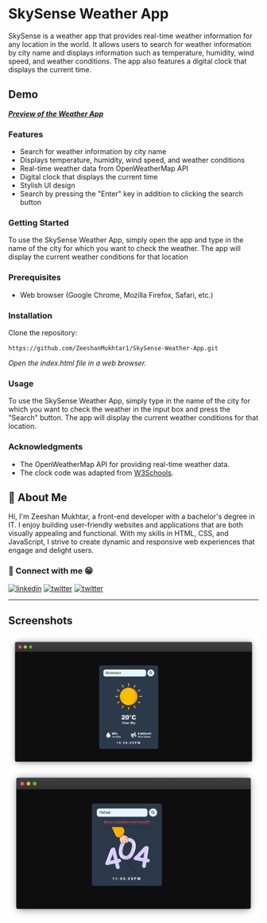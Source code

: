 # SkySense Weather App

SkySense is a weather app that provides real-time weather information for any location in the world. It allows users to search for weather information by city name and displays information such as temperature, humidity, wind speed, and weather conditions. The app also features a digital clock that displays the current time.

## Demo

**_[Preview of the Weather App](https://zeeshanmukhtar1.github.io/SkySense-Weather-App/)_**

### Features

- Search for weather information by city name
- Displays temperature, humidity, wind speed, and weather conditions
- Real-time weather data from OpenWeatherMap API
- Digital clock that displays the current time
- Stylish UI design
- Search by pressing the "Enter" key in addition to clicking the search button

### Getting Started

To use the SkySense Weather App, simply open the app and type in the name of the city for which you want to check the weather. The app will display the current weather conditions for that location

### Prerequisites

- Web browser (Google Chrome, Mozilla Firefox, Safari, etc.)

### Installation

Clone the repository:

```
https://github.com/ZeeshanMukhtar1/SkySense-Weather-App.git
```

_Open the index.html file in a web browser._

### Usage

To use the SkySense Weather App, simply type in the name of the city for which you want to check the weather in the input box and press the "Search" button. The app will display the current weather conditions for that location.

### Acknowledgments

- The OpenWeatherMap API for providing real-time weather data.
- The clock code was adapted from [W3Schools](https://www.w3schools.com/js/js_timing.asp).

## 🚀 About Me

Hi, I'm Zeeshan Mukhtar, a front-end developer with a bachelor's degree in IT. I enjoy building user-friendly websites and applications that are both visually appealing and functional. With my skills in HTML, CSS, and JavaScript, I strive to create dynamic and responsive web experiences that engage and delight users.

### 🔗 Connect with me :grin:

[![linkedin](https://img.shields.io/badge/linkedin-0A66C2?style=for-the-badge&logo=linkedin&logoColor=white)](https://twitter.com/ZeshanMukhtar01)
[![twitter](https://img.shields.io/badge/twitter-1DA1F2?style=for-the-badge&logo=twitter&logoColor=white)](https://twitter.com/ZeshanMukhtar01)
[![twitter](https://img.shields.io/badge/Instagram-E4405F?style=for-the-badge&logo=instagram&logoColor=white)](https://www.instagram.com/zeshanmukhtar01/)

---

## Screenshots

![App Screenshot](./assets/outputframe.png)
![App Screenshot](./assets/dark.png)
